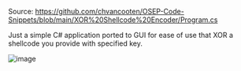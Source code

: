 Source: https://github.com/chvancooten/OSEP-Code-Snippets/blob/main/XOR%20Shellcode%20Encoder/Program.cs

Just a simple C# application ported to GUI for ease of use that XOR a shellcode you provide with specified key.

![image](https://github.com/user-attachments/assets/85c096b7-0341-4068-95c3-693c28b482b1)
